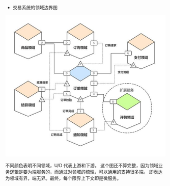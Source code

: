 
* 交易系统的领域边界图  

![](../_pic/DDD-Order-Imp.jpeg)

不同颜色表明不同领域，U/D 代表上游和下游。
这个图还不算完整，因为领域业务逻辑是要为端服务的，而通过对领域的梳理，可以通用的支持很多端。
即表达为领域有界，端无界。最终，每个限界上下文即是微服务。
